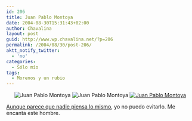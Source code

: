 ```yaml
---
id: 206
title: Juan Pablo Montoya
date: 2004-08-30T15:31:43+02:00
author: Chavalina
layout: post
guid: http://www.wp.chavalina.net/?p=206
permalink: /2004/08/30/post-206/
aktt_notify_twitter:
  - 'no'
categories:
  - Sólo mío
tags:
  - Morenos y un rubio
---
```

<div align="center">
  <img class="imgcentro" src="http://www.chavalina.net/imagenes/fotos/men/thumbs/montoya-gafas.jpg" alt="Juan Pablo Montoya" /> <img  class="imgcentro" src="http://www.chavalina.net/imagenes/fotos/men/thumbs/montoya-agua.jpg" alt="Juan Pablo Montoya" /> <a href="http://www.chavalina.net/imagenes/fotos/men/montoya-corbata.jpg" target="_blank"> <img class="imgcentro" src="http://www.chavalina.net/imagenes/fotos/men/thumbs/montoya-corbata.jpg" alt="Juan Pablo Montoya" /></a>
</div>

<a href="http://www.gsmspain.com/foros/showthread.php?s=&#038;threadid=234088" target="_blank">Aunque parece que nadie piensa lo mismo</a>, yo no puedo evitarlo. Me encanta este hombre.
